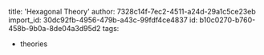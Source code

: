 title: 'Hexagonal Theory'
author: 7328c14f-7ec2-4511-a24d-29a1c5ce23eb
import_id: 30dc92fb-4956-479b-a43c-99fdf4ce4837
id: b10c0270-b760-458b-9b0a-8de04a3d95d2
tags:
  - theories
